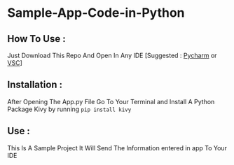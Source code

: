 # Sample-App-Code-in-Python

## How To Use :

Just Download This Repo And Open In Any IDE [Suggested : [Pycharm](https://www.jetbrains.com/pycharm/download/#section=windows) or [VSC](https://code.visualstudio.com/download)]

## Installation :

After Opening The App.py File Go To Your Terminal and Install A Python Package Kivy by running `pip install kivy`

## Use :

This Is A Sample Project It Will Send The Information entered in app To Your IDE
